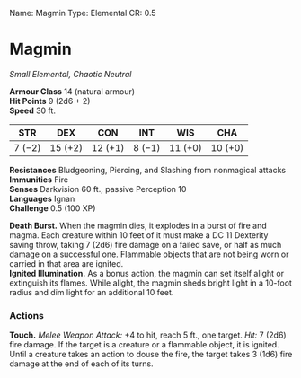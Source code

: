 Name: Magmin
Type: Elemental
CR: 0.5

# Magmin 
_Small Elemental, Chaotic Neutral_

**Armour Class** 14 (natural armour)    
**Hit Points** 9 (2d6 + 2)    
**Speed** 30 ft. 

| STR     | DEX     | CON     | INT     | WIS     | CHA     |
|---------|---------|---------|---------|---------|---------|
| 7 (−2)  | 15 (+2) | 12 (+1) | 8 (−1)  | 11 (+0) | 10 (+0) |

**Resistances** Bludgeoning, Piercing, and Slashing from nonmagical attacks    
**Immunities** Fire    
**Senses** Darkvision 60 ft., passive Perception 10    
**Languages** Ignan    
**Challenge** 0.5 (100 XP) 

**Death Burst.** When the magmin dies, it explodes in a burst of fire and magma. Each creature within 10 feet of it must make a DC 11 Dexterity saving throw, taking 7 (2d6) fire damage on a failed save, or half as much damage on a successful one. Flammable objects that are not being worn or carried in that area are ignited.    
**Ignited Illumination.** As a bonus action, the magmin can set itself alight or extinguish its flames. While alight, the magmin sheds bright light in a 10-foot radius and dim light for an additional 10 feet. 

### Actions    
**Touch.** _Melee Weapon Attack:_ +4 to hit, reach 5 ft., one target. _Hit:_ 7 (2d6) fire damage. If the target is a creature or a flammable object, it is ignited. Until a creature takes an action to douse the fire, the target takes 3 (1d6) fire damage at the end of each of its turns.